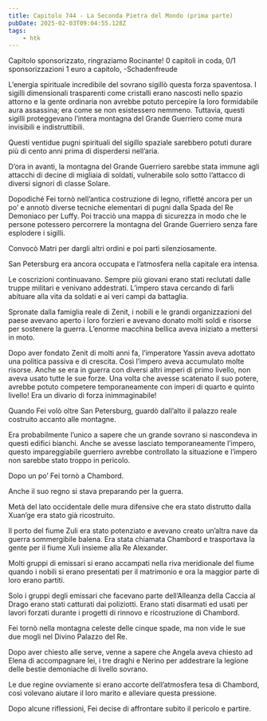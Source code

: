 ```yaml
---
title: Capitolo 744 - La Seconda Pietra del Mondo (prima parte)
pubDate: 2025-02-03T09:04:55.128Z
tags:
    - htk
---
```




Capitolo sponsorizzato, ringraziamo Rocinante!
0 capitoli in coda,
0/1 sponsorizzazioni 1 euro a capitolo,
-Schadenfreude

L’energia spirituale incredibile del sovrano sigillò questa forza spaventosa. I sigilli dimensionali trasparenti come cristalli erano nascosti nello spazio attorno e la gente ordinaria non avrebbe potuto percepire la loro formidabile aura assassina; era come se non esistessero nemmeno. Tuttavia, questi sigilli proteggevano l’intera montagna del Grande Guerriero come mura invisibili e indistruttibili.

Questi ventidue pugni spirituali del sigillo spaziale sarebbero potuti durare più di cento anni prima di disperdersi nell’aria.

D’ora in avanti, la montagna del Grande Guerriero sarebbe stata immune agli attacchi di decine di migliaia di soldati, vulnerabile solo sotto l’attacco di diversi signori di classe Solare.

Dopodiché Fei tornò nell’antica costruzione di legno, rifletté ancora per un po’ e annotò diverse tecniche elementari di pugni dalla Spada del Re Demoniaco per Luffy. Poi tracciò una mappa di sicurezza in modo che le persone potessero percorrere la montagna del Grande Guerriero senza fare esplodere i sigilli.

Convocò Matri per dargli altri ordini e poi partì silenziosamente.

San Petersburg era ancora occupata e l’atmosfera nella capitale era intensa.

Le coscrizioni continuavano. Sempre più giovani erano stati reclutati dalle truppe militari e venivano addestrati. L’impero stava cercando di farli abituare alla vita da soldati e ai veri campi da battaglia.

Spronate dalla famiglia reale di Zenit, i nobili e le grandi organizzazioni del paese avevano aperto i loro forzieri e avevano donato molti soldi e risorse per sostenere la guerra. L’enorme macchina bellica aveva iniziato a mettersi in moto.

Dopo aver fondato Zenit di molti anni fa, l’imperatore Yassin aveva adottato una politica passiva e di crescita. Così l’impero aveva accumulato molte risorse. Anche se era in guerra con diversi altri imperi di primo livello, non aveva usato tutte le sue forze. Una volta che avesse scatenato il suo potere, avrebbe potuto competere temporaneamente con imperi di quarto e quinto livello! Era un divario di forza inimmaginabile!

Quando Fei volò oltre San Petersburg, guardò dall’alto il palazzo reale costruito accanto alle montagne.

Era probabilmente l’unico a sapere che un grande sovrano si nascondeva in questi edifici bianchi. Anche se avesse lasciato temporaneamente l’impero, questo impareggiabile guerriero avrebbe controllato la situazione e l’impero non sarebbe stato troppo in pericolo.

Dopo un po’ Fei tornò a Chambord.

Anche il suo regno si stava preparando per la guerra.

Metà del lato occidentale delle mura difensive che era stato distrutto dalla Xuan’ge era stato già ricostruito.

Il porto del fiume Zuli era stato potenziato e avevano creato un’altra nave da guerra sommergibile balena. Era stata chiamata Chambord e trasportava la gente per il fiume Xuli insieme alla Re Alexander.

Molti gruppi di emissari si erano accampati nella riva meridionale del fiume quando i nobili si erano presentati per il matrimonio e ora la maggior parte di loro erano partiti.

Solo i gruppi degli emissari che facevano parte dell’Alleanza della Caccia al Drago erano stati catturati dai poliziotti. Erano stati disarmati ed usati per lavori forzati durante i progetti di rinnovo e ricostruzione di Chambord.

Fei tornò nella montagna celeste delle cinque spade, ma non vide le sue due mogli nel Divino Palazzo del Re.

Dopo aver chiesto alle serve, venne a sapere che Angela aveva chiesto ad Elena di accompagnare lei, i tre draghi e Nerino per addestrare la legione delle bestie demoniache di livello sovrano.

Le due regine ovviamente si erano accorte dell’atmosfera tesa di Chambord, così volevano aiutare il loro marito e alleviare questa pressione.

Dopo alcune riflessioni, Fei decise di affrontare subito il pericolo e partire.
